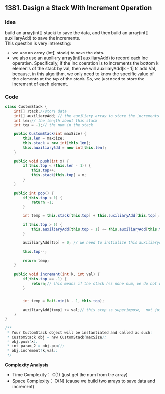 ## 1381. Design a Stack With Increment Operation

### Idea

build an array(int[] stack) to save the data, and then build an array(int[] auxiliaryAdd) to save the increments.    
This question is very interesting: 
- we use an array (int[] stack) to save the data. 
- we also use an auxiliary array(int[] auxiliaryAdd) to record each Inc operation. Specifically, if the Inc operation is to Increments the bottom k elements of the stack by val, then we will auxiliaryAdd[k - 1] to add Val, because, in this algorithm, we only need to know the specific value of the elements at the top of the stack. So, we just need to store the increment of each element. 

### Code


```java
class CustomStack {
    int[] stack;//store data
    int[] auxiliaryAdd; // the auxiliary array to store the increments
    int len;// the length about this stack
    int top = -1;// the num in the stack

    public CustomStack(int maxSize) {
        this.len = maxSize;
        this.stack = new int[this.len];
        this.auxiliaryAdd = new int[this.len];
    }
    
    public void push(int x) {
        if(this.top < (this.len - 1)) {
            this.top++;
            this.stack[this.top] = x;         
        }
    }
    
    public int pop() {
        if(this.top < 0) {
            return -1;
        }

        int temp = this.stack[this.top] + this.auxiliaryAdd[this.top];

        if(this.top > 0) {
            this.auxiliaryAdd[this.top - 1] += this.auxiliaryAdd[this.top]; //superimpose the previous increase
        }

        auxiliaryAdd[top] = 0; // we need to initialize this auxiliaryAdd[top] !!!!!!
 
        this.top--;

        return temp;
    }
    
    public void increment(int k, int val) {
        if(this.top == -1) {
            return;// this means if the stack has none num, we do not need to do anything
        }


        int temp = Math.min(k - 1, this.top);

        auxiliaryAdd[temp] += val;// this step is superimpose,  not just auxiliaryAdd[temp] = val; !!!
    }
}

/**
 * Your CustomStack object will be instantiated and called as such:
 * CustomStack obj = new CustomStack(maxSize);
 * obj.push(x);
 * int param_2 = obj.pop();
 * obj.increment(k,val);
 */


```

**Complexity Analysis**
- Time Complexity： O(1)  (just get the num from the array)
- Space Complexity： O(N) (cause we build two arrays to save data and increment)
